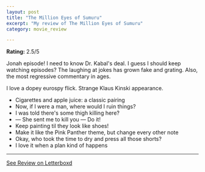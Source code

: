 ```yaml
---
layout: post
title: "The Million Eyes of Sumuru"
excerpt: "My review of The Million Eyes of Sumuru"
category: movie_review

---
```


**Rating:** 2.5/5

Jonah episode! I need to know Dr. Kabal's deal. I guess I should keep watching episodes? The laughing at jokes has grown fake and grating. Also, the most regressive commentary in ages.

I love a dopey eurospy flick. Strange Klaus Kinski appearance.

* Cigarettes and apple juice: a classic pairing
* Now, if I were a man, where would I ruin things?
* I was told there's some thigh killing here?
* — She sent me to kill you — Do it!
* Keep painting til they look like shoes!
* Make it like the Pink Panther theme, but change every other note
* Okay, who took the time to dry and press all those shorts?
* I love it when a plan kind of happens

<hr>

[See Review on Letterboxd](https://boxd.it/6GWLPR)
